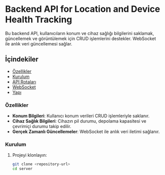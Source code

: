 # Backend API for Location and Device Health Tracking

Bu backend API, kullanıcıların konum ve cihaz sağlığı bilgilerini saklamak, güncellemek ve görüntülemek için CRUD işlemlerini destekler. WebSocket ile anlık veri güncellemesi sağlar.

## İçindekiler
- [Özellikler](#özellikler)
- [Kurulum](#kurulum)
- [API Rotaları](#api-rotaları)
- [WebSocket](#websocket)
- [Yapı](#yapı)

### Özellikler
- **Konum Bilgileri**: Kullanıcı konum verileri CRUD işlemleriyle saklanır.
- **Cihaz Sağlık Bilgileri**: Cihazın pil durumu, depolama kapasitesi ve çevrimiçi durumu takip edilir.
- **Gerçek Zamanlı Güncellemeler**: WebSocket ile anlık veri iletimi sağlanır.

### Kurulum
1. Projeyi klonlayın:
   ```bash
   git clone <repository-url>
   cd server
